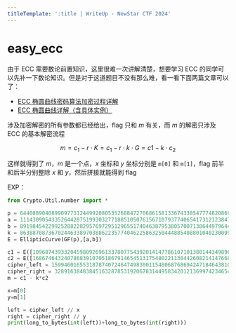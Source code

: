 ```yaml
---
titleTemplate: ':title | WriteUp - NewStar CTF 2024'
---
```


# easy_ecc

由于 ECC 需要数论前置知识，这里很难一次讲解清楚，想要学习 ECC 的同学可以先补一下数论知识。但是对于这道题目不没有那么难，看一看下面两篇文章可以了：

- [ECC 椭圆曲线密码算法加密过程详解](https://blog.csdn.net/weixin_41754258/article/details/119595838)
- [ECC 椭圆曲线详解（含具体实例）](https://www.cnblogs.com/Yumeka/p/7392505.html)

涉及加密解密的所有参数都已经给出，flag 只和 $m$ 有关，而 $m$ 的解密只涉及 ECC 的基本解密流程

$$
m = c_1 - r \cdot K = c_1 - r \cdot k \cdot G = c1 - k \cdot c_2
$$

这样就得到了 $m$，$m$ 是一个点，$x$ 坐标和 $y$ 坐标分别是 `m[0]` 和 `m[1]`，flag 前半和后半分别整除 $x$ 和 $y$，然后拼接就能得到 flag

EXP：

```python
from Crypto.Util.number import *

p = 64408890408990977312449920805352688472706861581336743385477748208693864804529
a = 111430905433526442875199303277188510507615671079377406541731212384727808735043
b = 89198454229925288228295769729512965517404638795380570071386449796440992672131
k = 86388708736702446338970388622357740462258632504448854088010402300997950626097
E = EllipticCurve(GF(p),[a,b])

c1 = E([10968743933204598092696133780775439201414778610710138014434989682840359444219, 50103014985350991132553587845849427708725164924911977563743169106436852927878 ])
c2 = E([16867464324078683910705186791465451317548022113044260821414766837123655851895, 35017929439600128416871870160299373917483006878637442291141472473285240957511 ])
cipher_left = 15994601655318787407246474983001154806876869424718464381078733967623659362582
cipher_right = 3289163848384516328785319206783144958342012136997423465408554351179699716569
m = c1 - k*c2

x=m[0]
y=m[1]

left = cipher_left // x
right = cipher_right // y
print(long_to_bytes(int(left))+long_to_bytes(int(right)))
```

